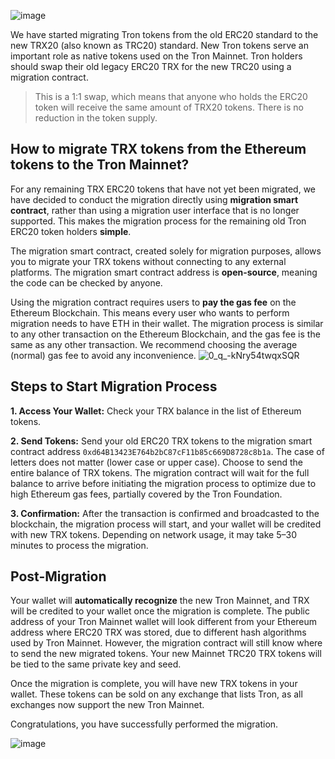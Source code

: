 ![image](https://github.com/TronixFoundation/documentation/assets/169593036/f8b7fa90-56c1-42f1-91be-a863f82b36ed)

We have started migrating Tron tokens from the old ERC20 standard to the new TRX20 (also known as TRC20) standard. New Tron tokens serve an important role as native tokens used on the Tron Mainnet. Tron holders should swap their old legacy ERC20 TRX for the new TRC20 using a migration contract.

> This is a 1:1 swap, which means that anyone who holds the ERC20 token will receive the same amount of TRX20 tokens. There is no reduction in the token supply.
> 

## How to migrate TRX tokens from the Ethereum tokens to the Tron Mainnet?

For any remaining TRX ERC20 tokens that have not yet been migrated, we have decided to conduct the migration directly using **migration smart contract**, rather than using a migration user interface that is no longer supported. This makes the migration process for the remaining old Tron ERC20 token holders **simple**.

The migration smart contract, created solely for migration purposes, allows you to migrate your TRX tokens without connecting to any external platforms. The migration smart contract address is **open-source**, meaning the code can be checked by anyone.

Using the migration contract requires users to **pay the gas fee** on the Ethereum Blockchain. This means every user who wants to perform migration needs to have ETH in their wallet. The migration process is similar to any other transaction on the Ethereum Blockchain, and the gas fee is the same as any other transaction. We recommend choosing the average (normal) gas fee to avoid any inconvenience.
![0_q_-kNry54twqxSQR](https://github.com/user-attachments/assets/0b77fb0a-c083-408d-b337-9141f70b5f8f)

## Steps to Start Migration Process

**1. Access Your Wallet:** Check your TRX balance in the list of Ethereum tokens.

**2. Send Tokens:** Send your old ERC20 TRX tokens to the migration smart contract address `0xd64B13423E764b2bC87cF11b85c669D8728c8b1a`. The case of letters does not matter (lower case or upper case).
Choose to send the entire balance of TRX tokens. The migration contract will wait for the full balance to arrive before initiating the migration process to optimize due to high Ethereum gas fees, partially covered by the Tron Foundation.

**3. Confirmation:** After the transaction is confirmed and broadcasted to the blockchain, the migration process will start, and your wallet will be credited with new TRX tokens. Depending on network usage, it may take 5–30 minutes to process the migration.

## Post-Migration

Your wallet will **automatically recognize** the new Tron Mainnet, and TRX will be credited to your wallet once the migration is complete. The public address of your Tron Mainnet wallet will look different from your Ethereum address where ERC20 TRX was stored, due to different hash algorithms used by Tron Mainnet. However, the migration contract will still know where to send the new migrated tokens. Your new Mainnet TRC20 TRX tokens will be tied to the same private key and seed.

Once the migration is complete, you will have new TRX tokens in your wallet. These tokens can be sold on any exchange that lists Tron, as all exchanges now support the new Tron Mainnet.

Congratulations, you have successfully performed the migration.

![image](https://github.com/user-attachments/assets/37c85aaf-1cd3-4d04-8a9f-9abb6aa6b5cb)
